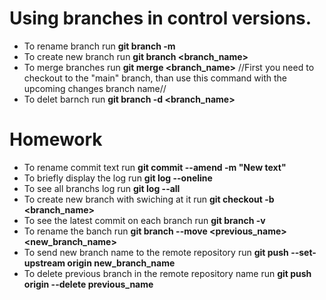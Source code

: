 # Using branches in control versions.
* To rename branch run **git branch -m <name>**
* To create new branch run **git branch <branch_name>**
* To merge branches run **git merge <branch_name>**
//First you need to checkout to the "main" branch, than use this command with the upcoming changes branch name//
* To delet barnch run **git branch -d <branch_name>**

# Homework

* To rename commit text run **git commit --amend -m "New text"**
* To briefly display the log run **git log --oneline**
* To see all branchs log run **git log --all**
* To create new branch with swiching at it run **git checkout -b <branch_name>**
* To see the latest commit on each branch run **git branch -v**
* To rename the banch run **git branch --move <previous_name> <new_branch_name>**
* To send new branch name to the remote repository run **git push --set-upstream origin new_branch_name**
* To delete previous branch in the remote repository name run **git push origin --delete previous_name**